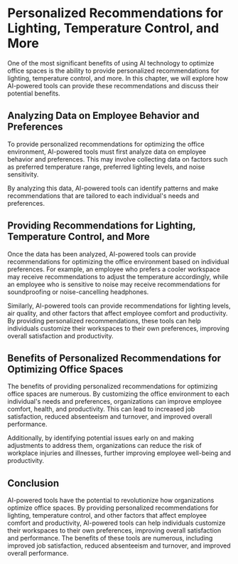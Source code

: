 Personalized Recommendations for Lighting, Temperature Control, and More
=====================================================================================================================

One of the most significant benefits of using AI technology to optimize office spaces is the ability to provide personalized recommendations for lighting, temperature control, and more. In this chapter, we will explore how AI-powered tools can provide these recommendations and discuss their potential benefits.

Analyzing Data on Employee Behavior and Preferences
---------------------------------------------------

To provide personalized recommendations for optimizing the office environment, AI-powered tools must first analyze data on employee behavior and preferences. This may involve collecting data on factors such as preferred temperature range, preferred lighting levels, and noise sensitivity.

By analyzing this data, AI-powered tools can identify patterns and make recommendations that are tailored to each individual's needs and preferences.

Providing Recommendations for Lighting, Temperature Control, and More
---------------------------------------------------------------------

Once the data has been analyzed, AI-powered tools can provide recommendations for optimizing the office environment based on individual preferences. For example, an employee who prefers a cooler workspace may receive recommendations to adjust the temperature accordingly, while an employee who is sensitive to noise may receive recommendations for soundproofing or noise-cancelling headphones.

Similarly, AI-powered tools can provide recommendations for lighting levels, air quality, and other factors that affect employee comfort and productivity. By providing personalized recommendations, these tools can help individuals customize their workspaces to their own preferences, improving overall satisfaction and productivity.

Benefits of Personalized Recommendations for Optimizing Office Spaces
---------------------------------------------------------------------

The benefits of providing personalized recommendations for optimizing office spaces are numerous. By customizing the office environment to each individual's needs and preferences, organizations can improve employee comfort, health, and productivity. This can lead to increased job satisfaction, reduced absenteeism and turnover, and improved overall performance.

Additionally, by identifying potential issues early on and making adjustments to address them, organizations can reduce the risk of workplace injuries and illnesses, further improving employee well-being and productivity.

Conclusion
----------

AI-powered tools have the potential to revolutionize how organizations optimize office spaces. By providing personalized recommendations for lighting, temperature control, and other factors that affect employee comfort and productivity, AI-powered tools can help individuals customize their workspaces to their own preferences, improving overall satisfaction and performance. The benefits of these tools are numerous, including improved job satisfaction, reduced absenteeism and turnover, and improved overall performance.
